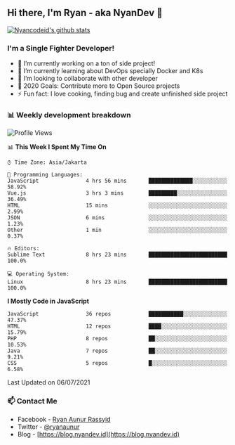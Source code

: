 ## Hi there, I'm Ryan - aka NyanDev 👋

[![Nyancodeid's github stats](https://github-readme-stats.vercel.app/api?username=nyancodeid)](https://github.com/nyancodeid/nyancodeid)

### I'm a Single Fighter Developer!
- 🔭 I’m currently working on a ton of side project!
- 🌱 I’m currently learning about DevOps specially Docker and K8s
- 👯 I’m looking to collaborate with other developer
- 🥅 2020 Goals: Contribute more to Open Source projects
- ⚡ Fun fact: I love cooking, finding bug and create unfinished side project 

### 📊 Weekly development breakdown

<!--START_SECTION:waka-->
![Profile Views](http://img.shields.io/badge/Profile%20Views-19-blue)

📊 **This Week I Spent My Time On** 

```text
⌚︎ Time Zone: Asia/Jakarta

💬 Programming Languages: 
JavaScript               4 hrs 56 mins       ██████████████░░░░░░░░░░░   58.92% 
Vue.js                   3 hrs 3 mins        █████████░░░░░░░░░░░░░░░░   36.49% 
HTML                     15 mins             ░░░░░░░░░░░░░░░░░░░░░░░░░   2.99% 
JSON                     6 mins              ░░░░░░░░░░░░░░░░░░░░░░░░░   1.23% 
Other                    1 min               ░░░░░░░░░░░░░░░░░░░░░░░░░   0.37%

🔥 Editors: 
Sublime Text             8 hrs 23 mins       █████████████████████████   100.0%

💻 Operating System: 
Linux                    8 hrs 23 mins       █████████████████████████   100.0%

```

**I Mostly Code in JavaScript** 

```text
JavaScript               36 repos            ███████████░░░░░░░░░░░░░░   47.37% 
HTML                     12 repos            ████░░░░░░░░░░░░░░░░░░░░░   15.79% 
PHP                      8 repos             ██░░░░░░░░░░░░░░░░░░░░░░░   10.53% 
Java                     7 repos             ██░░░░░░░░░░░░░░░░░░░░░░░   9.21% 
CSS                      5 repos             █░░░░░░░░░░░░░░░░░░░░░░░░   6.58%

```



 Last Updated on 06/07/2021
<!--END_SECTION:waka-->

### 📫 Contact Me
- Facebook - [Ryan Aunur Rassyid](https://facebook.com/ryan.hac)
- Twitter - [@ryanaunur](https://twitter.com/ryanaunur)
- Blog - [https://blog.nyandev.id](https://blog.nyandev.id)
